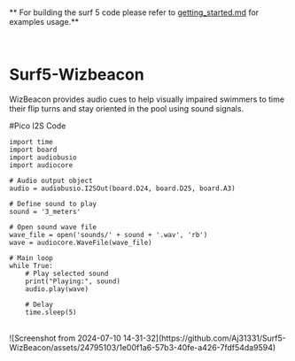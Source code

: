 <br />

** For building the surf 5 code please refer to [getting_started.md](getting_started.md) for examples usage.**

<br />

# Surf5-Wizbeacon
WizBeacon provides audio cues to help visually impaired swimmers to time their flip turns and stay oriented in the pool using sound signals. 

#Pico I2S Code
```
import time
import board
import audiobusio
import audiocore

# Audio output object
audio = audiobusio.I2SOut(board.D24, board.D25, board.A3)

# Define sound to play
sound = '3_meters'

# Open sound wave file
wave_file = open('sounds/' + sound + '.wav', 'rb')
wave = audiocore.WaveFile(wave_file)

# Main loop
while True:
    # Play selected sound
    print("Playing:", sound)
    audio.play(wave)

    # Delay
    time.sleep(5)
```
<br />
![Screenshot from 2024-07-10 14-31-32](https://github.com/Aj31331/Surf5-WizBeacon/assets/24795103/1e00f1a6-57b3-40fe-a426-7fdf54da9594)







<br />


